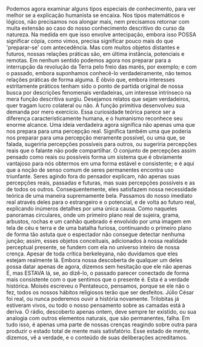 Podemos agora examinar alguns tipos especiais de conhecimento, para ver melhor se a explicação humanista se encaixa. Nos tipos matemáticos e lógicos, não precisamos nos alongar mais, nem precisamos retornar com muita extensão ao caso do nosso conhecimento descritivo do curso da natureza. Na medida em que isso envolve antecipação, embora isso POSSA significar cópia, como vimos, precisa significar pouco mais do que 'preparar-se' com antecedência. Mas com muitos objetos distantes e futuros, nossas relações práticas são, em última instância, potenciais e remotas. Em nenhum sentido podemos agora nos preparar para a interrupção da revolução da Terra pelo freio das marés, por exemplo; e com o passado, embora suponhamos conhecê-lo verdadeiramente, não temos relações práticas de forma alguma. É óbvio que, embora interesses estritamente práticos tenham sido o ponto de partida original de nossa busca por descrições fenomenais verdadeiras, um interesse intrínseco na mera função descritiva surgiu. Desejamos relatos que sejam verdadeiros, quer tragam lucro colateral ou não. A função primitiva desenvolveu sua demanda por mero exercício. Essa curiosidade teórica parece ser a diferença caracteristicamente humana, e o humanismo reconhece seu enorme alcance. Uma ideia verdadeira agora significa não apenas uma que nos prepara para uma percepção real. Significa também uma que poderia nos preparar para uma percepção meramente possível, ou uma que, se falada, sugeriria percepções possíveis para outros, ou sugeriria percepções reais que o falante não pode compartilhar. O conjunto de percepções assim pensado como reais ou possíveis forma um sistema que é obviamente vantajoso para nós obtermos em uma forma estável e consistente; e é aqui que a noção de senso comum de seres permanentes encontra uso triunfante. Seres agindo fora do pensador explicam, não apenas suas percepções reais, passadas e futuras, mas suas percepções possíveis e as de todos os outros. Consequentemente, eles satisfazem nossa necessidade teórica de uma maneira supremamente bela. Passamos do nosso imediato real através deles para o estrangeiro e o potencial, e de volta ao futuro real, explicando inúmeros detalhes por uma única causa. Como naqueles panoramas circulares, onde um primeiro plano real de sujeira, grama, arbustos, rochas e um canhão quebrado é envolvido por uma imagem em tela de céu e terra e de uma batalha furiosa, continuando o primeiro plano de forma tão astuta que o espectador não consegue detectar nenhuma junção; assim, esses objetos conceituais, adicionados à nossa realidade perceptual presente, se fundem com ela no universo inteiro de nossa crença. Apesar de toda crítica berkeleyana, não duvidamos que eles estejam realmente lá. Embora nossa descoberta de qualquer um deles possa datar apenas de agora, dizemos sem hesitação que ele não apenas É, mas ESTAVA lá, se, ao dizê-lo, o passado parecer conectado de forma mais consistente com o que sentimos que o presente é. Esta é a verdade histórica. Moisés escreveu o Pentateuco, pensamos, porque se ele não o fez, todos os nossos hábitos religiosos terão que ser desfeitos. Júlio César foi real, ou nunca poderemos ouvir a história novamente. Trilobitas já estiveram vivos, ou todo o nosso pensamento sobre as camadas está à deriva. O rádio, descoberto apenas ontem, deve sempre ter existido, ou sua analogia com outros elementos naturais, que são permanentes, falha. Em tudo isso, é apenas uma parte de nossas crenças reagindo sobre outra para produzir o estado total de mente mais satisfatório. Esse estado de mente, dizemos, vê a verdade, e o conteúdo de suas deliberações acreditamos.